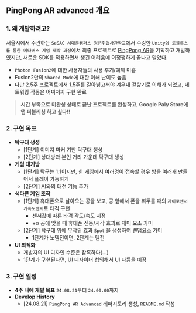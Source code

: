 ## PingPong AR advanced 개요   

### 1. 왜 개발하려고?
서울시에서 주관하는 `SeSAC 서대문캠퍼스 청년취업사관학교`에서 수강한 `Unity와 로블록스를 통한 메타버스 게임 제작 과정`에서 최종 프로젝트로 [PingPong AR](https://github.com/cheona-thousand-man/Pingpong-AR)을 기획하고 개발하였지만, 새로운 SDK를 적용하면서 생긴 어려움에 어정쩡하게 끝나고 말았다. 
- `Photon Fusion2`에 대한 사용자들의 사용 후기/예제 미흡
- Fusion2만의 `Shared Mode`에 대한 이해 난이도 높음
- 다만 2.5주 프로젝트에서 1.5주를 갈아넣고서야 겨우내 겉핥기로 이해가 되었고, 네트워킹 작동은 어찌저찌 구현 완료
> **시간 부족으로 미완성 상태로 끝난 프로젝트를 완성하고, Google Paly Store에 앱 퍼블리싱 하고 싶다!!**

### 2. 구현 목표
- **탁구대 생성**
  - [1단계] 이미지 마커 기반 탁구대 생성
  - [2단계] 상대방과 본인 거리 가운데 탁구대 생성
- **게임 대기방**
  - [1단계] 탁구는 1:1이지만, 한 게임에서 여러명이 접속할 경우 방을 여러개 만들어서 플레이 가능하게
  - [2단계] AI와의 대전 기능 추가
- **색다른 게임 조작**
  - [1단계] 휴대폰으로 날아오는 공을 보고, 공 앞에서 폰을 휘두를 때의 `자이로센서` `가속도센서`로 타격 구현
    - 센서값에 따른 타격 각도/속도 지정
    - +α 공에 맞을 때 휴대폰 진동/시각 효과로 재미 요소 가미
  - [2단계] 탁구대 위에 무작위 효과 `Spot` 을 생성하여 랜덤요소 가미
    - 1단계가 노템전이면, 2단계는 템전
- **UI 최적화**
  - 개발자의 UI 디자인 수준은 참혹하다(...)
  - 1단계가 구현된다면, UI 디자이너 섭외해서 UI 다듬을 예정

### 3. 구현 일정
- **4주 내에 개발 목표** `24.08.21`부터 `24.00.00`까지
- **Develop History**
  - [24.08.21] `PingPong AR Advanced` 레퍼지토리 생성, `README.md` 작성
